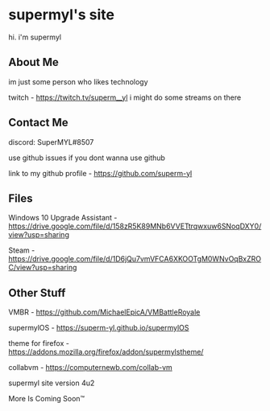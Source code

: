 
# supermyl's site

hi. i'm supermyl

## About Me

im just some person who likes technology

twitch - https://twitch.tv/superm__yl i might do some streams on there
## Contact Me

discord: SuperMYL#8507

use github issues if you dont wanna use github

link to my github profile - https://github.com/superm-yl 

## Files

Windows 10 Upgrade Assistant - https://drive.google.com/file/d/158zR5K89MNb6VVETtrqwxuw6SNoqDXY0/view?usp=sharing

Steam - https://drive.google.com/file/d/1D6jQu7vmVFCA6XKOOTgM0WNvOqBxZROC/view?usp=sharing

## Other Stuff

VMBR - https://github.com/MichaelEpicA/VMBattleRoyale

supermylOS - https://superm-yl.github.io/supermylOS

theme for firefox - https://addons.mozilla.org/firefox/addon/supermylstheme/

collabvm - https://computernewb.com/collab-vm


supermyl site version 4u2

More Is Coming Soon:tm: